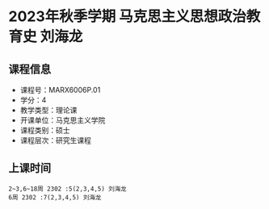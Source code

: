 # 2023年秋季学期 马克思主义思想政治教育史 刘海龙






## 课程信息

- 课程号：MARX6006P.01
- 学分：4
- 教学类型：理论课
- 开课单位：马克思主义学院
- 课程类别：硕士
- 课程层次：研究生课程

## 上课时间

```
2~3,6~18周 2302 :5(2,3,4,5) 刘海龙
6周 2302 :7(2,3,4,5) 刘海龙
```

